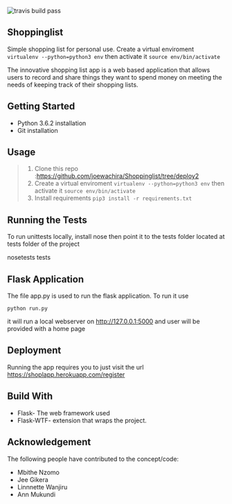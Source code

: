 
 ![travis build pass](https://travis-ci.org/joewachira/Shoppinglist.svg?branch=staging) 
## Shoppinglist
Simple shopping list for personal use. Create a virtual enviroment `virtualenv --python=python3 env` then activate it `source env/bin/activate`

The innovative shopping list app is a web based application that allows users  to record and share things they want to spend money on  meeting the needs of keeping track of their shopping lists.

## Getting Started
- Python 3.6.2 installation
- Git installation

## Usage
> 1. Clone this repo :https://github.com/joewachira/Shoppinglist/tree/deploy2
> 2. Create a virtual enviroment `virtualenv --python=python3 env` then activate it `source env/bin/activate`
> 3. Install requirements `pip3 install -r requirements.txt`

## Running the Tests

 To run unittests locally, install nose then point it to the tests folder located at tests folder of the project

 nosetests tests
 
 
## Flask Application

The file app.py is used to run the flask application. To run it use

    python run.py  
    
it will run a local webserver on http://127.0.0.1:5000 and user will be provided with a home page

## Deployment

Running the app requires you to just visit the url  https://shoplapp.herokuapp.com/register

## Build With
- Flask- The web framework used
- Flask-WTF- extension that wraps the project.

## Acknowledgement
The following people have contributed to the concept/code:

- Mbithe Nzomo
- Jee Gikera
- Linnnette Wanjiru
- Ann Mukundi

